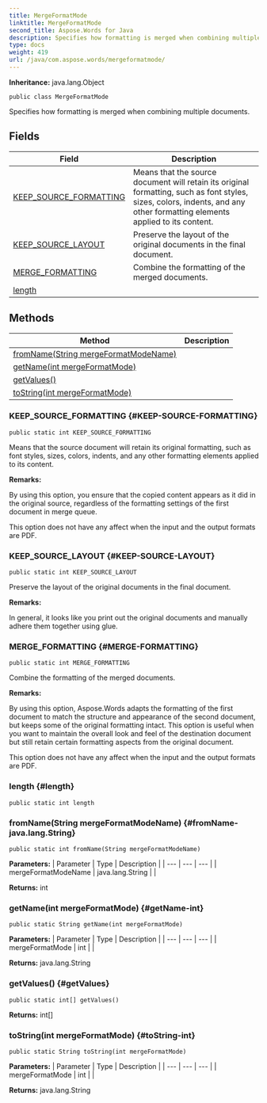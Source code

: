 ```yaml
---
title: MergeFormatMode
linktitle: MergeFormatMode
second_title: Aspose.Words for Java
description: Specifies how formatting is merged when combining multiple documents in Java.
type: docs
weight: 419
url: /java/com.aspose.words/mergeformatmode/
---
```


**Inheritance:**
java.lang.Object
```
public class MergeFormatMode
```

Specifies how formatting is merged when combining multiple documents.
## Fields

| Field | Description |
| --- | --- |
| [KEEP_SOURCE_FORMATTING](#KEEP-SOURCE-FORMATTING) | Means that the source document will retain its original formatting, such as font styles, sizes, colors, indents, and any other formatting elements applied to its content. |
| [KEEP_SOURCE_LAYOUT](#KEEP-SOURCE-LAYOUT) | Preserve the layout of the original documents in the final document. |
| [MERGE_FORMATTING](#MERGE-FORMATTING) | Combine the formatting of the merged documents. |
| [length](#length) |  |
## Methods

| Method | Description |
| --- | --- |
| [fromName(String mergeFormatModeName)](#fromName-java.lang.String) |  |
| [getName(int mergeFormatMode)](#getName-int) |  |
| [getValues()](#getValues) |  |
| [toString(int mergeFormatMode)](#toString-int) |  |
### KEEP_SOURCE_FORMATTING {#KEEP-SOURCE-FORMATTING}
```
public static int KEEP_SOURCE_FORMATTING
```


Means that the source document will retain its original formatting, such as font styles, sizes, colors, indents, and any other formatting elements applied to its content.

 **Remarks:** 

By using this option, you ensure that the copied content appears as it did in the original source, regardless of the formatting settings of the first document in merge queue.

This option does not have any affect when the input and the output formats are PDF.

### KEEP_SOURCE_LAYOUT {#KEEP-SOURCE-LAYOUT}
```
public static int KEEP_SOURCE_LAYOUT
```


Preserve the layout of the original documents in the final document.

 **Remarks:** 

In general, it looks like you print out the original documents and manually adhere them together using glue.

### MERGE_FORMATTING {#MERGE-FORMATTING}
```
public static int MERGE_FORMATTING
```


Combine the formatting of the merged documents.

 **Remarks:** 

By using this option, Aspose.Words adapts the formatting of the first document to match the structure and appearance of the second document, but keeps some of the original formatting intact. This option is useful when you want to maintain the overall look and feel of the destination document but still retain certain formatting aspects from the original document.

This option does not have any affect when the input and the output formats are PDF.

### length {#length}
```
public static int length
```


### fromName(String mergeFormatModeName) {#fromName-java.lang.String}
```
public static int fromName(String mergeFormatModeName)
```




**Parameters:**
| Parameter | Type | Description |
| --- | --- | --- |
| mergeFormatModeName | java.lang.String |  |

**Returns:**
int
### getName(int mergeFormatMode) {#getName-int}
```
public static String getName(int mergeFormatMode)
```




**Parameters:**
| Parameter | Type | Description |
| --- | --- | --- |
| mergeFormatMode | int |  |

**Returns:**
java.lang.String
### getValues() {#getValues}
```
public static int[] getValues()
```




**Returns:**
int[]
### toString(int mergeFormatMode) {#toString-int}
```
public static String toString(int mergeFormatMode)
```




**Parameters:**
| Parameter | Type | Description |
| --- | --- | --- |
| mergeFormatMode | int |  |

**Returns:**
java.lang.String
